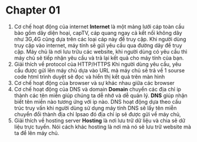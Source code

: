 # Chapter 01
1. Cơ chế hoạt động của internet
**Internet** là một mảng lưới cáp toàn cầu bào gồm dây diện hoại, capTV, cáp quang ngay cả kết nối không dây như 3G,4G cũng dựa trên các loại cáp này để truy cập. Khi người dùng truy cập vào internet, máy tính sẽ gửi yêu cầu qua đường dây để truy cập. Máy chủ là nơi lưu trữu các website, khi người dùng có yêu cầu thì máy chủ sẽ tiếp nhận yêu cầu và trả lại kết quả cho máy tính của bạn.
2. Giải thích về protocol của HTTP/HTTPS
Khi người dùng yêu cầu, yêu cầu được gửi lên máy chủ dựa vào URL mà máy chủ sẽ trả về 1 sourse code html trình duyệt sẽ đọc và hiển thị kết quả trên màn hình
3. Cơ chế hoạt động của browser và sự khác nhau giữa các browser
4. Cơ chế hoạt động của DNS và domain
**Domain** chuyển các địa chỉ ip thành các tên miền giúp chúng ta dễ nhớ và dễ quản lý. 
**DNS** giúp nhận biết tên miền nào tương ứng với ip nào. DNS hoạt động dựa theo cấu trúc truy vấn khi người dùng sử dụng máy tính DNS sẽ lấy tên miễn chuyển đổi thành địa chỉ Ipsao đó địa chỉ ip sẽ được gửi về máy chủ, 
5. Giải thích về hosting server
**Hosting** là nơi lưu trữ dữ liệu và chia sẽ dữ liệu trực tuyến. Nói cách khác hosting là nơi mà nó sẽ lưu trữ website mà ta để lên máy chủ.

    